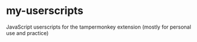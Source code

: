 # my-userscripts
JavaScript userscripts for the tampermonkey extension (mostly for personal use and practice)
